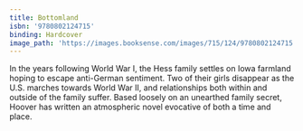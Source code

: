 ```yaml
---
title: Bottomland
isbn: '9780802124715'
binding: Hardcover
image_path: 'https://images.booksense.com/images/715/124/9780802124715.jpg'
---
```



In the years following World War I, the Hess family settles on Iowa farmland hoping to escape anti-German sentiment. Two of their girls disappear as the U.S. marches towards World War II, and relationships both within and outside of the family suffer. Based loosely on an unearthed family secret, Hoover has written an atmospheric novel evocative of both a time and place.